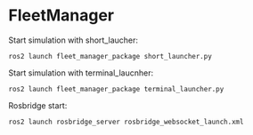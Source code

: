 # FleetManager

Start simulation with short_laucher:
```
ros2 launch fleet_manager_package short_launcher.py
```

Start simulation with terminal_laucnher:
```
ros2 launch fleet_manager_package terminal_launcher.py
```


Rosbridge start:
```
ros2 launch rosbridge_server rosbridge_websocket_launch.xml
```
